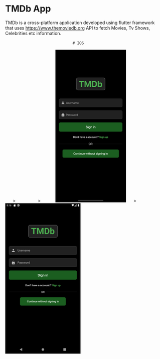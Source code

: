 # TMDb App

TMDb is a cross-platform application developed using flutter framework that uses https://www.themoviedb.org API 
to fetch Movies, Tv Shows, Celebrities etc information.


                        
                                  # IOS
&nbsp;&nbsp;&nbsp;&nbsp;&nbsp;&nbsp;>&nbsp;&nbsp;&nbsp;&nbsp;&nbsp;&nbsp;&nbsp;&nbsp;&nbsp;&nbsp;&nbsp;&nbsp;&nbsp;&nbsp;&nbsp;&nbsp;&nbsp;&nbsp;>&nbsp;&nbsp;&nbsp;&nbsp;&nbsp;&nbsp;&nbsp;&nbsp;&nbsp;&nbsp;&nbsp;&nbsp;<img src="Images/iOS/1.png" width="225">&nbsp;&nbsp;&nbsp;&nbsp;&nbsp;&nbsp;>&nbsp;&nbsp;&nbsp;&nbsp;&nbsp;&nbsp;&nbsp;&nbsp;&nbsp;&nbsp;&nbsp;&nbsp;<img src="Images/android/1.png" width="240">
